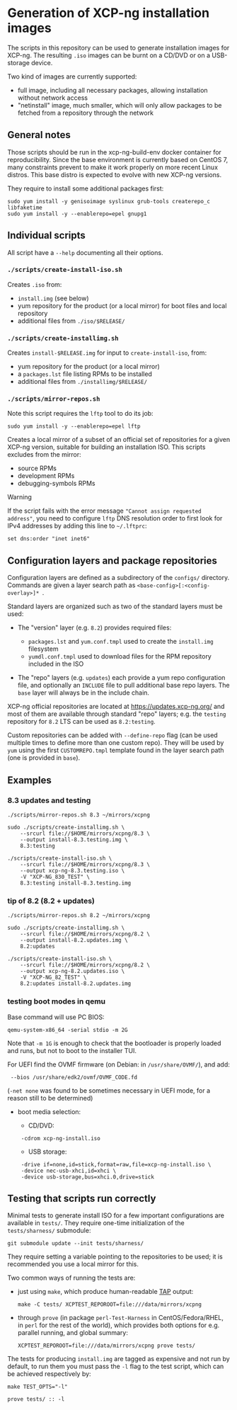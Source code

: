 # Generation of XCP-ng installation images

The scripts in this repository can be used to generate installation
images for XCP-ng.  The resulting `.iso` images can be burnt on a
CD/DVD or on a USB-storage device.

Two kind of images are currently supported:
* full image, including all necessary packages, allowing installation
  without network access
* "netinstall" image, much smaller, which will only allow packages to
  be fetched from a repository through the network

## General notes

Those scripts should be run in the xcp-ng-build-env docker container
for reproducibility.  Since the base environment is currently based on
CentOS 7, many constraints prevent to make it work properly on more
recent Linux distros.  This base distro is expected to evolve with new
XCP-ng versions.

They require to install some additional packages first:

```
sudo yum install -y genisoimage syslinux grub-tools createrepo_c libfaketime
sudo yum install -y --enablerepo=epel gnupg1
```


## Individual scripts

All script have a `--help` documenting all their options.

### `./scripts/create-install-iso.sh`

Creates `.iso` from:
- `install.img` (see below)
- yum repository for the product (or a local mirror) for boot files and
  local repository
- additional files from `./iso/$RELEASE/`

### `./scripts/create-installimg.sh`

Creates `install-$RELEASE.img` for input to `create-install-iso`, from:
- yum repository for the product (or a local mirror)
- a `packages.lst` file listing RPMs to be installed
- additional files from `./installimg/$RELEASE/`

### `./scripts/mirror-repos.sh`

Note this script requires the `lftp` tool to do its job:

```
sudo yum install -y --enablerepo=epel lftp
```

Creates a local mirror of a subset of an official set of repositories
for a given XCP-ng version, suitable for building an installation ISO.
This scripts excludes from the mirror:
- source RPMs
- development RPMs
- debugging-symbols RPMs

> [!WARNING]
>
> If the script fails with the error message `"Cannot assign requested address"`,
> you need to configure `lftp` DNS resolution order to first look for IPv4
> addresses by adding this line to `~/.lftprc`:
> ```
> set dns:order "inet inet6"
> ```

## Configuration layers and package repositories

Configuration layers are defined as a subdirectory of the `configs/`
directory.  Commands are given a layer search path as
`<base-config>[:<config-overlay>]* `.

Standard layers are organized such as two of the standard layers must be
used:

* The "version" layer (e.g. `8.2`) provides required files:
  - `packages.lst` and `yum.conf.tmpl` used to create the `install.img`
    filesystem
  - `yumdl.conf.tmpl` used to download files for the RPM repository
    included in the ISO

* The "repo" layers (e.g. `updates`) each provide a yum repo
  configuration file, and optionally an `INCLUDE` file to pull
  additional base repo layers.  The `base` layer will always be in the
  include chain.

XCP-ng official repositories are located at
https://updates.xcp-ng.org/ and most of them are available through
standard "repo" layers; e.g. the `testing` repository for `8.2` LTS can
be used as `8.2:testing`.

Custom repositories can be added with `--define-repo` flag (can be
used multiple times to define more than one custom repo).  They will
be used by `yum` using the first `CUSTOMREPO.tmpl` template found in
the layer search path (one is provided in `base`).

## Examples

### 8.3 updates and testing

```
./scripts/mirror-repos.sh 8.3 ~/mirrors/xcpng

sudo ./scripts/create-installimg.sh \
    --srcurl file://$HOME/mirrors/xcpng/8.3 \
    --output install-8.3.testing.img \
    8.3:testing

./scripts/create-install-iso.sh \
    --srcurl file://$HOME/mirrors/xcpng/8.3 \
    --output xcp-ng-8.3.testing.iso \
    -V "XCP-NG_830_TEST" \
    8.3:testing install-8.3.testing.img
```

### tip of 8.2 (8.2 + updates)

```
./scripts/mirror-repos.sh 8.2 ~/mirrors/xcpng

sudo ./scripts/create-installimg.sh \
    --srcurl file://$HOME/mirrors/xcpng/8.2 \
    --output install-8.2.updates.img \
    8.2:updates

./scripts/create-install-iso.sh \
    --srcurl file://$HOME/mirrors/xcpng/8.2 \
    --output xcp-ng-8.2.updates.iso \
    -V "XCP-NG_82_TEST" \
    8.2:updates install-8.2.updates.img
```

### testing boot modes in qemu

Base command will use PC BIOS:

```
qemu-system-x86_64 -serial stdio -m 2G
```

Note that `-m 1G` is enough to check that the bootloader is properly
loaded and runs, but not to boot to the installer TUI.

For UEFI find the OVMF firmware (on Debian: in `/usr/share/OVMF/`),
and add:

```
 --bios /usr/share/edk2/ovmf/OVMF_CODE.fd
```

(`-net none` was found to be sometimes necessary in UEFI mode, for a
reason still to be determined)

* boot media selection:

  * CD/DVD:
  
  ```
   -cdrom xcp-ng-install.iso
  ```
  
  * USB storage:
  
  ```
   -drive if=none,id=stick,format=raw,file=xcp-ng-install.iso \
   -device nec-usb-xhci,id=xhci \
   -device usb-storage,bus=xhci.0,drive=stick
  ```

## Testing that scripts run correctly

Minimal tests to generate install ISO for a few important
configurations are available in `tests/`.  They require one-time
initialization of the `tests/sharness/` submodule:

```
git submodule update --init tests/sharness/
```

They require setting a variable pointing to the repositories to be
used; it is recommended you use a local mirror for this.

Two common ways of running the tests are:

* just using `make`, which produce human-readable
  [TAP](http://testanything.org/) output:

  ```
  make -C tests/ XCPTEST_REPOROOT=file:///data/mirrors/xcpng
  ```

* through `prove` (in package `perl-Test-Harness` in
  CentOS/Fedora/RHEL, in `perl` for the rest of the world), which
  provides both options for e.g. parallel running, and global summary:

  ```
  XCPTEST_REPOROOT=file:///data/mirrors/xcpng prove tests/
  ```

The tests for producing `install.img` are tagged as expensive and not
run by default, to run them you must pass the `-l` flag to the test
script, which can be achieved respectively by:

```
make TEST_OPTS="-l"

prove tests/ :: -l
```
